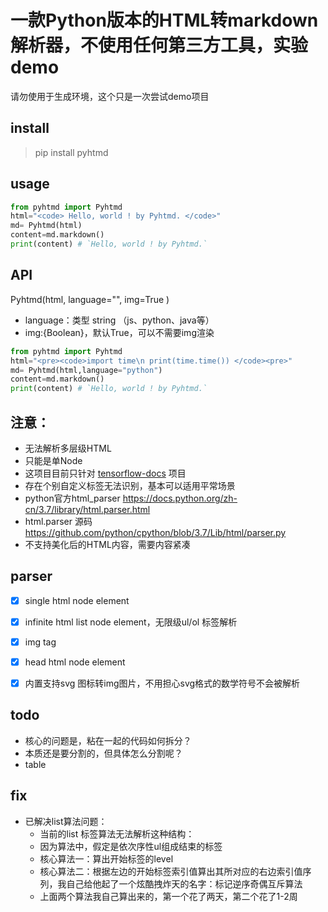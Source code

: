 # 一款Python版本的HTML转markdown解析器，不使用任何第三方工具，实验demo

请勿使用于生成环境，这个只是一次尝试demo项目


## install 

> pip install pyhtmd

## usage

```python
from pyhtmd import Pyhtmd
html="<code> Hello, world ! by Pyhtmd. </code>"
md= Pyhtmd(html)
content=md.markdown()
print(content) # `Hello, world ! by Pyhtmd.`
```

## API
Pyhtmd(html,
 language="",
 img=True
)

- language：类型 string （js、python、java等）
- img:{Boolean}，默认True，可以不需要img渲染
```python
from pyhtmd import Pyhtmd
html="<pre><code>import time\n print(time.time()) </code><pre>"
md= Pyhtmd(html,language="python")
content=md.markdown()
print(content) # `Hello, world ! by Pyhtmd.`
```


## 注意：

- 无法解析多层级HTML
- 只能是单Node
- 这项目目前只针对 [tensorflow-docs](https://github.com/veaba/tensorflow-docs) 项目
- 存在个别自定义标签无法识别，基本可以适用平常场景
- python官方html_parser https://docs.python.org/zh-cn/3.7/library/html.parser.html
- html.parser 源码 https://github.com/python/cpython/blob/3.7/Lib/html/parser.py
- 不支持美化后的HTML内容，需要内容紧凑

## parser
- [x] single html node element
- [x] infinite html list node element，无限级ul/ol 标签解析
- [x] img tag
- [x] head html node element
- [x] 内置支持svg 图标转img图片，不用担心svg格式的数学符号不会被解析


## todo 
- 核心的问题是，粘在一起的代码如何拆分？
- 本质还是要分割的，但具体怎么分割呢？
- table

## fix
- 已解决list算法问题：
    - 当前的list 标签算法无法解析这种结构：
    - 因为算法中，假定是依次序性ul组成结束的标签
    - 核心算法一：算出开始标签的level
    - 核心算法二：根据左边的开始标签索引值算出其所对应的右边索引值序列，我自己给他起了一个炫酷拽炸天的名字：标记逆序奇偶互斥算法
    - 上面两个算法我自己算出来的，第一个花了两天，第二个花了1-2周

